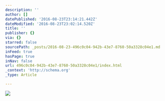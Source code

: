 ```yaml
---
description: ''
author: []
datePublished: '2016-08-23T23:14:21.442Z'
dateModified: '2016-08-23T23:02:14.520Z'
title: ''
publisher: {}
via: {}
starred: false
sourcePath: _posts/2016-08-23-496c0c04-942b-43e7-8760-50a3328c04e1.md
inFeed: true
hasPage: true
inNav: false
url: 496c0c04-942b-43e7-8760-50a3328c04e1/index.html
_context: 'http://schema.org'
_type: Article

---
```

![](https://the-grid-user-content.s3-us-west-2.amazonaws.com/61898942-d654-4133-a33c-9c2ce25a8f8b.jpg)